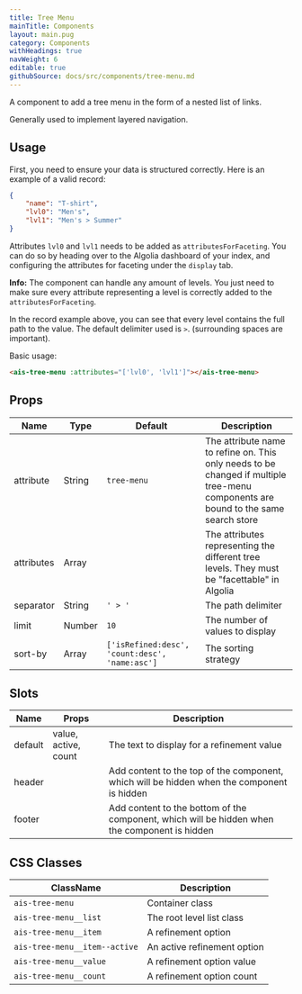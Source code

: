 ```yaml
---
title: Tree Menu
mainTitle: Components
layout: main.pug
category: Components
withHeadings: true
navWeight: 6
editable: true
githubSource: docs/src/components/tree-menu.md
---
```


A component to add a tree menu in the form of a nested list of links.

Generally used to implement layered navigation.

## Usage

First, you need to ensure your data is structured correctly.
Here is an example of a valid record:

```json
{
    "name": "T-shirt",
    "lvl0": "Men's",
    "lvl1": "Men's > Summer"
}
```

Attributes `lvl0` and `lvl1` needs to be added as `attributesForFaceting`. You can do so by heading over to the Algolia dashboard of your index, and configuring the attributes for faceting under the `display` tab.

**Info:** The component can handle any amount of levels. You just need to make sure every attribute representing a level is correctly added to the `attributesForFaceting`.

In the record example above, you can see that every level contains the full path to the value.
The default delimiter used is ` > `. (surrounding spaces are important).


Basic usage:

```html
<ais-tree-menu :attributes="['lvl0', 'lvl1']"></ais-tree-menu>
```

## Props

| Name       | Type   | Default                                        | Description                                                                                                                           |
|------------|--------|------------------------------------------------|---------------------------------------------------------------------------------------------------------------------------------------|
| attribute  | String | `tree-menu`                                    | The attribute name to refine on. This only needs to be changed if multiple tree-menu components are bound to the same search store |
| attributes | Array  |                                                | The attributes representing the different tree levels. They must be "facettable" in Algolia                                             |
| separator  | String | `' > '`                                        | The path delimiter                                                                                                                      |
| limit      | Number | `10`                                           | The number of values to display                                                                                                         |
| sort-by    | Array  | `['isRefined:desc', 'count:desc', 'name:asc']` | The sorting strategy                                                                                                                    |

## Slots

| Name    | Props                | Description                                                                                     |
|---------|----------------------|-------------------------------------------------------------------------------------------------|
| default | value, active, count | The text to display for a refinement value                                                      |
| header  |                      | Add content to the top of the component, which will be hidden when the component is hidden    |
| footer  |                      | Add content to the bottom of the component, which will be hidden when the component is hidden |

## CSS Classes

| ClassName                     | Description                 |
|-------------------------------|-----------------------------|
| `ais-tree-menu`               | Container class             |
| `ais-tree-menu__list`         | The root level list class   |
| `ais-tree-menu__item`         | A refinement option         |
| `ais-tree-menu__item--active` | An active refinement option |
| `ais-tree-menu__value`        | A refinement option value   |
| `ais-tree-menu__count`        | A refinement option count   |
